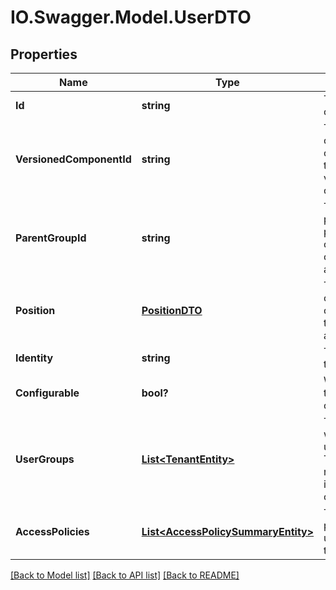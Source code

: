 # IO.Swagger.Model.UserDTO
## Properties

Name | Type | Description | Notes
------------ | ------------- | ------------- | -------------
**Id** | **string** | The id of the component. | [optional] 
**VersionedComponentId** | **string** | The ID of the corresponding component that is under version control | [optional] 
**ParentGroupId** | **string** | The id of parent process group of this component if applicable. | [optional] 
**Position** | [**PositionDTO**](PositionDTO.md) | The position of this component in the UI if applicable. | [optional] 
**Identity** | **string** | The identity of the tenant. | [optional] 
**Configurable** | **bool?** | Whether this tenant is configurable. | [optional] 
**UserGroups** | [**List&lt;TenantEntity&gt;**](TenantEntity.md) | The groups to which the user belongs. This field is read only and it provided for convenience. | [optional] 
**AccessPolicies** | [**List&lt;AccessPolicySummaryEntity&gt;**](AccessPolicySummaryEntity.md) | The access policies this user belongs to. | [optional] 

[[Back to Model list]](../README.md#documentation-for-models) [[Back to API list]](../README.md#documentation-for-api-endpoints) [[Back to README]](../README.md)

